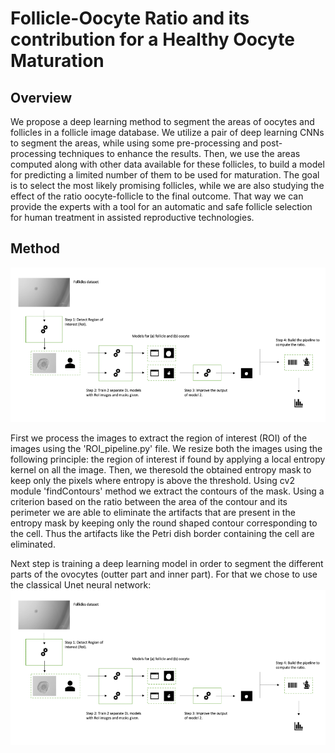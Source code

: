 # Follicle-Oocyte Ratio and its contribution for a Healthy Oocyte Maturation

## Overview
We propose a deep learning method to segment the areas of oocytes and follicles in a follicle image database. 
We utilize a pair of deep learning CNNs to segment the areas, while using some pre-processing and post-processing techniques to enhance the results. 
Then, we use the areas computed along with other data available for these follicles, to build a model for predicting a limited number of them to be used for maturation. 
The goal is to select the most likely promising follicles, while we are also studying the effect of the ratio oocyte-follicle to the final outcome. 
That way we can provide the experts with a tool for an automatic and safe follicle selection for human treatment in assisted reproductive technologies.

## Method

![Schema](figures/schema.png)

First we process the images to extract the region of interest (ROI) of the images using the 'ROI_pipeline.py' file. We resize both the images using the following principle: the region of interest if found by applying a local entropy kernel on all the image. Then, we theresold the obtained entropy mask to keep only the pixels where entropy is above the threshold. Using cv2 module 'findContours' method we extract the contours of the mask. Using a criterion based on the ratio between the area of the contour and its perimeter we are able to eliminate the artifacts that are present in the entropy mask by keeping only the round shaped contour corresponding to the cell. Thus the artifacts like the Petri dish border containing the cell are eliminated.

Next step is training a deep learning model in order to segment the different parts of the ovocytes (outter part and inner part). For that we chose to use the classical Unet neural network:
![Schema](figures/schema.png)
